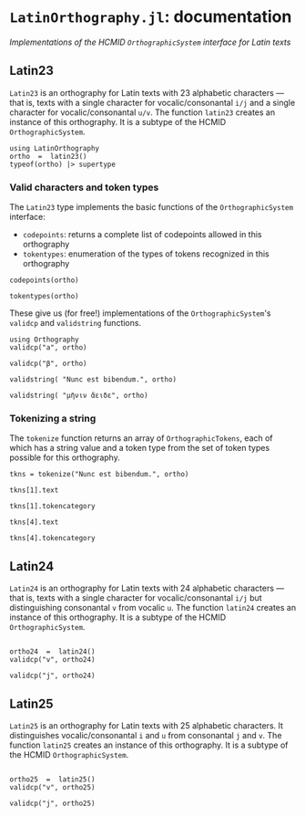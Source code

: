 # `LatinOrthography.jl`: documentation

*Implementations of the HCMID `OrthographicSystem` interface for Latin texts*


## Latin23

`Latin23` is an orthography for Latin texts with 23 alphabetic characters — that is, texts with a single character for vocalic/consonantal `i/j` and a single character for vocalic/consonantal  `u/v`.  The function `latin23` creates an instance of this orthography.  It is a subtype of the HCMID `OrthographicSystem`.

```@example intro
using LatinOrthography
ortho  =  latin23()
typeof(ortho) |> supertype
```


### Valid characters and token types

The `Latin23` type implements the basic functions of the `OrthographicSystem` interface:

- `codepoints`: returns a complete list of codepoints allowed in this orthography
- `tokentypes`: enumeration of the types of tokens recognized in this orthography


```@example intro
codepoints(ortho)
```
```@example intro
tokentypes(ortho)
```

These give us (for free!) implementations of the `OrthographicSystem`'s `validcp` and `validstring` functions.

```@example intro
using Orthography
validcp("a", ortho)
```

```@example intro
validcp("β", ortho)
```

```@example intro
validstring( "Nunc est bibendum.", ortho)
```

```@example intro
validstring( "μῆνιν ἄειδε", ortho)
```


### Tokenizing a string

The `tokenize` function returns an array of `OrthographicTokens`, each of which has a string value and a token type from the set of token types possible for this orthography.


```@example intro
tkns = tokenize("Nunc est bibendum.", ortho)
```

```@example intro
tkns[1].text
```

```@example intro
tkns[1].tokencategory
```

```@example intro
tkns[4].text
```

```@example intro
tkns[4].tokencategory
```




## Latin24

`Latin24` is an orthography for Latin texts with 24 alphabetic characters — that is, texts with a single character for vocalic/consonantal `i/j` but distinguishing consonantal  `v` from vocalic `u`.  The function `latin24` creates an instance of this orthography.  It is a subtype of the HCMID `OrthographicSystem`.

```@example intro

ortho24  =  latin24()
validcp("v", ortho24)

```

```@example intro
validcp("j", ortho24)
```



## Latin25

`Latin25` is an orthography for Latin texts with 25 alphabetic characters. It distinguishes vocalic/consonantal `i` and `u` from consonantal  `j` and `v`.  The function `latin25` creates an instance of this orthography.  It is a subtype of the HCMID `OrthographicSystem`.

```@example intro

ortho25  =  latin25()
validcp("v", ortho25)

```

```@example intro
validcp("j", ortho25)
```